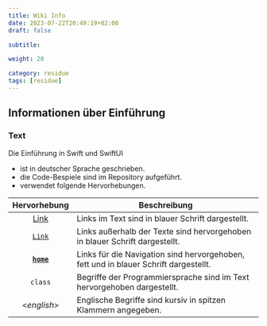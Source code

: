 ```yaml
---
title: Wiki Info
date: 2023-07-22T20:49:19+02:00
draft: false

subtitle: 

weight: 20

category: residue
tags: [residue]
---
```


## Informationen über Einführung

### Text

Die Einführung in Swift und SwiftUI 
- ist in deutscher Sprache geschrieben. 
- die Code-Bespiele sind im Repository aufgeführt.
- verwendet folgende Hervorhebungen.

| Hervorhebung | Beschreibung |
| :---: | --- | 
| [Link]() | Links im Text sind in blauer Schrift dargestellt. |
| [`Link`]() | Links außerhalb der Texte sind hervorgehoben in blauer Schrift dargestellt. |
| [__`home`__](./home) | Links für die Navigation sind hervorgehoben, fett und in blauer Schrift dargestellt.
| `class` | Begriffe der Programmiersprache sind im Text hervorgehoben dargestellt. |
| <_english_> | Englische Begriffe sind kursiv in spitzen Klammern angegeben. |